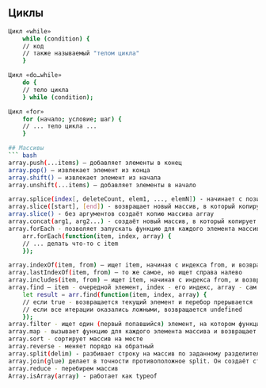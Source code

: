 ## Циклы
``` bash
Цикл «while»
    while (condition) {
    // код
    // также называемый "телом цикла"
    }

Цикл «do…while»
    do {
    // тело цикла
    } while (condition);

Цикл «for»
    for (начало; условие; шаг) {
    // ... тело цикла ...
    }

## Массивы
``` bash
array.push(...items) – добавляет элементы в конец
array.pop() – извлекает элемент из конца
array.shift() – извлекает элемент из начала
array.unshift(...items) – добавляет элементы в начало

array.splice(index[, deleteCount, elem1, ..., elemN]) - начинает с позиции index, удаляет deleteCount элементов и вставляет elem1, ..., elemN на их место. Возвращает массив из удалённых элементов.
array.slice([start], [end]) - возвращает новый массив, в который копирует элементы, начиная с индекса start и до end (не включая end)
array.slice() - без аргументов создаёт копию массива array
array.concat(arg1, arg2...) - создаёт новый массив, в который копирует данные из других массивов и дополнительные значения.
array.forEach - позволяет запускать функцию для каждого элемента массива.
    arr.forEach(function(item, index, array) {
    // ... делать что-то с item
    });

array.indexOf(item, from) – ищет item, начиная с индекса from, и возвращает индекс, на котором был найден искомый элемент, в противном случае -1
array.lastIndexOf(item, from) – то же самое, но ищет справа налево
array.includes(item, from) – ищет item, начиная с индекса from, и возвращает true, если поиск успешен
array.find – item - очередной элемент, index - его индекс, array - сам массив
    let result = arr.find(function(item, index, array) {
    // если true - возвращается текущий элемент и перебор прерывается
    // если все итерации оказались ложными, возвращается undefined
    });
array.filter - ищет один (первый попавшийся) элемент, на котором функция-колбэк вернёт true
array.map - вызывает функцию для каждого элемента массива и возвращает массив результатов выполнения этой функции
array.sort - сортирует массив на месте
array.reverse - меняет порядо на обратный
array.split(delim) - разбивает строку на массив по заданному разделителю delim, второй аргумент ограничивает кол-во эл-тов в массиве
array.join(glue) делает в точности противоположное split. Он создаёт строку из элементов array, вставляя glue между ними.
array.reduce - перебирем массив
Array.isArray(array) - работает как typeof
